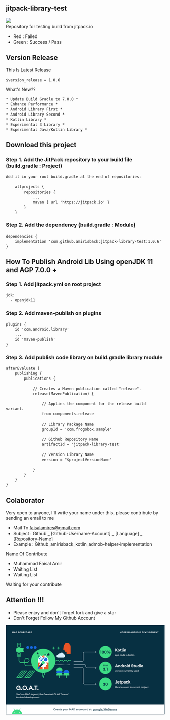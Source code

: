 ## jitpack-library-test
[![](https://jitpack.io/v/amirisback/jitpack-library-test.svg?style=flat-square)](https://jitpack.io/#amirisback/jitpack-library-test) <br>
Repository for testing build from jitpack.io
- Red : Failed
- Green : Success / Pass

## Version Release
This Is Latest Release

    $version_release = 1.0.6

What's New??

    * Update Build Gradle to 7.0.0 *
    * Enhance Performance *
    * Android Library First *
    * Android Library Second *
    * Kotlin Library *
    * Experimental 3 Library *
    * Experimental Java/Kotlin Library *

## Download this project

### Step 1. Add the JitPack repository to your build file (build.gradle : Project)

    Add it in your root build.gradle at the end of repositories:

    	allprojects {
    		repositories {
    			...
    			maven { url 'https://jitpack.io' }
    		}
    	}

### Step 2. Add the dependency (build.gradle : Module)

    dependencies {
        implementation 'com.github.amirisback:jitpack-library-test:1.0.6'
    }

## How To Publish Android Lib Using openJDK 11 and AGP 7.0.0 +

### Step 1. Add jitpack.yml on root project

    jdk:
      - openjdk11

### Step 2. Add maven-publish on plugins

    plugins {
        id 'com.android.library'
        ...
        id 'maven-publish'
    }

### Step 3. Add publish code library on build.gradle library module

    afterEvaluate {
        publishing {
            publications {

                // Creates a Maven publication called "release".
                release(MavenPublication) {

                    // Applies the component for the release build variant.
                    from components.release

                    // Library Package Name
                    groupId = 'com.frogobox.sample'

                    // Github Repository Name
                    artifactId = 'jitpack-library-test'

                    // Version Library Name
                    version = "$projectVersionName"

                }
            }
        }
    }


## Colaborator
Very open to anyone, I'll write your name under this, please contribute by sending an email to me

- Mail To faisalamircs@gmail.com
- Subject : Github _ [Github-Username-Account] _ [Language] _ [Repository-Name]
- Example : Github_amirisback_kotlin_admob-helper-implementation

Name Of Contribute
- Muhammad Faisal Amir
- Waiting List
- Waiting List

Waiting for your contribute

## Attention !!!
- Please enjoy and don't forget fork and give a star
- Don't Forget Follow My Github Account

![ScreenShoot Apps](docs/image/mad_score.png?raw=true)